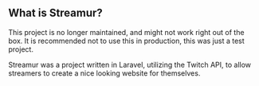 ## What is Streamur?
This project is no longer maintained, and might not work right out of the box. It is recommended not to use this in production, this was just a test project.

Streamur was a project written in Laravel, utilizing the Twitch API, to allow streamers to create a nice looking website for themselves.